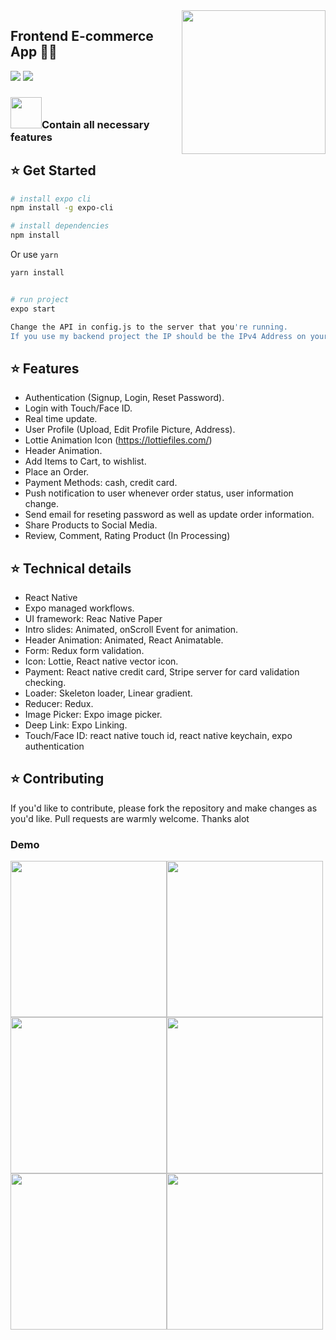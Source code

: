<img align='right' src="https://media.giphy.com/media/M9gbBd9nbDrOTu1Mqx/giphy.gif" width="230">
 
## Frontend E-commerce App 👨‍💻

[![](https://img.shields.io/badge/Facebook-AnhQuanNguyen-blue)](https://www.facebook.com/anhquan291/)
[![](https://img.shields.io/badge/Gmail-anhquan291%40gmail.com-red)](mailto:anhquan291@gmail.com)

### <img src="https://media.giphy.com/media/VgCDAzcKvsR6OM0uWg/giphy.gif" width="50">Contain all necessary features 

## :star: Get Started

```bash
# install expo cli
npm install -g expo-cli
```
``` bash
# install dependencies
npm install
```
Or use `yarn`
``` bash
yarn install
```
``` bash

# run project
expo start
```
``` bash
Change the API in config.js to the server that you're running. 
If you use my backend project the IP should be the IPv4 Address on your computer (cmd -> ipconfig)
```

## :star: Features
- Authentication (Signup, Login, Reset Password).
- Login with Touch/Face ID.
- Real time update.
- User Profile (Upload, Edit Profile Picture, Address).
- Lottie Animation Icon (https://lottiefiles.com/)
- Header Animation.
- Add Items to Cart, to wishlist. 
- Place an Order.
- Payment Methods:  cash, credit card.
- Push notification to user whenever order status, user information change. 
- Send email for reseting password as well as update order information.
- Share Products to Social Media.
- Review, Comment, Rating Product (In Processing)

## :star: Technical details
- React Native
- Expo managed workflows.
- UI framework: Reac Native Paper
- Intro slides: Animated, onScroll Event for animation.
- Header Animation: Animated, React Animatable.
- Form: Redux form validation.
- Icon: Lottie, React native vector icon.
- Payment: React native credit card, Stripe server for card validation checking.
- Loader: Skeleton loader, Linear gradient.
- Reducer: Redux. 
- Image Picker: Expo image picker.
- Deep Link: Expo Linking.
- Touch/Face ID: react native touch id, react native keychain, expo authentication 

## :star: Contributing

If you'd like to contribute, please fork the repository and make changes as
you'd like. Pull requests are warmly welcome. Thanks alot

### Demo
<div style="display: flex; flex-wrap: wrap">
 <img src="https://i.imgur.com/oJqL4FG.png"  width="250">
 <img src="https://i.imgur.com/p3EwDuz.png"  width="250">
</div>
<div style="display: flex; flex-wrap: wrap">
  <img src="https://i.imgur.com/2V2bjJz.png" width="250">
 <img src="https://i.imgur.com/Sj49rlK.png" width="250">
</div>
<div style="display: flex">
 <img src="https://i.imgur.com/vnbPrl4.png" width="250">
 <img src="https://i.imgur.com/mT5Vjmj.png" width="250">
</div>




